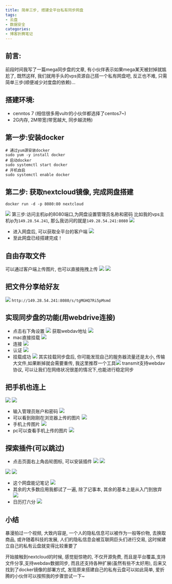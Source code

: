 ```yaml
---
title: 简单三步, 搭建全平台私有同步网盘
tags: 
- 云盘
- 数据安全
categories:
- 博客折腾笔记
---
```


## 前言: 

前段时间我写了一篇mega同步盘的文章, 有小伙伴表示如果mega某天被封掉就尴尬了,  既然这样, 我们就用手头的vps资源自己搭一个私有网盘吧, 反正也不难, 只需简单三步(顺便减少对度盘的依赖)...

## 搭建环境:
- cenntos 7 (相信很多用vultr的小伙伴都选择了centos7~)
- 2G内存, 2M带宽(带宽越大, 同步越流畅)

## 第一步:安装docker
```shell
# 通过yum源安装docker
sudo yum -y install docker
# 启动docker
sudo systemctl start docker
# 开机自启
sudo systemctl enable docker
```
## 第二步: 获取nextcloud镜像, 完成网盘搭建
```
docker run -d -p 8080:80 nextcloud
```
![](https://cdn.fangyuanxiaozhan.com/assets/1611569729347FJ0abN7e.png)
第三步:访问主机ip的8080端口,为网盘设置管理员名称和密码
比如我的vps主机ip为`149.28.54.241`, 那么我访问的就是`149.28.54.241:8080`
![](https://cdn.fangyuanxiaozhan.com/assets/1611569729461ZKdJzeCh.png)
- 进入网盘后, 可以获取全平台的客户端
![](https://cdn.fangyuanxiaozhan.com/assets/161156972943718HJ2nMR.png)
-  至此网盘已经搭建完成！

## 自由存取文件
可以通过客户端上传图片, 也可以直接拖拽上传
![](https://cdn.fangyuanxiaozhan.com/assets/1611569729399ztajWDTZ.png)
![](https://cdn.fangyuanxiaozhan.com/assets/1611569729925cMQXG6J4.png)
## 把文件分享给好友
![](https://cdn.fangyuanxiaozhan.com/assets/1611569729453PN4FamGM.png)
`http://149.28.54.241:8080/s/tgMGHQ7Ri5pMsmd`
## 实现同步盘的功能(用webdrive连接)
- 点击右下角设置
![](https://cdn.fangyuanxiaozhan.com/assets/1611569729998TsP7rYMf.png)
获取webdav地址
![](https://cdn.fangyuanxiaozhan.com/assets/1611569730067MMWPeSQR.png)
- mac直接挂载
![](https://cdn.fangyuanxiaozhan.com/assets/1611569729988mb3FmApj.png)
- 连接
 ![](https://cdn.fangyuanxiaozhan.com/assets/1611569730177A5iW05Y4.png)
- 认证
![](https://cdn.fangyuanxiaozhan.com/assets/1611569729932SS64HZij.png)
- 挂载成功
![](https://cdn.fangyuanxiaozhan.com/assets/16115697299845xmb8Twa.png)
其实挂载同步盘后, 你可能发现自己的服务器流量还是太小, 传输大文件,如果断掉就会需要重传, 我这里推荐一个工具![](https://cdn.fangyuanxiaozhan.com/assets/16115697299931GAC4haA.png)
transmit支持webdav协议, 可以让我们在网络状况很差的情况下,也能进行稳定同步


## 把手机也连上
![](https://cdn.fangyuanxiaozhan.com/assets/1611569730117QGQrzhSX.png)
![](https://cdn.fangyuanxiaozhan.com/assets/1611569731937DH6F10B2.png)
- 输入管理员账户和密码
![](https://cdn.fangyuanxiaozhan.com/assets/161156973021707X0rxRj.png)
- 可以看到刚刚在浏览器上传的图片
![](https://cdn.fangyuanxiaozhan.com/assets/1611569730225cREXtMs8.png)
- 手机上传图片
![](https://cdn.fangyuanxiaozhan.com/assets/1611569730395pbRTEPFH.png)
- pc可以查看手机上传的图片
![](https://cdn.fangyuanxiaozhan.com/assets/1611569730368tF3mYs7Q.png)






## 探索插件(可以跳过)
- 点击页面右上角齿轮图标, 可以安装插件
![](https://cdn.fangyuanxiaozhan.com/assets/1611569730350wCRiYzfM.png)
![](https://cdn.fangyuanxiaozhan.com/assets/1611569730889E6HYKrzj.png)

![](https://cdn.fangyuanxiaozhan.com/assets/1611569730504j5HyeHaj.png)
![](https://cdn.fangyuanxiaozhan.com/assets/1611569730586M8KXjckG.png)
- 这个网盘能记笔记
![](https://cdn.fangyuanxiaozhan.com/assets/1611569730591bQn7YF24.png)
- 其余的大多数应用我都试了一遍, 除了记事本, 其余的基本上是从入门到放弃
![](https://cdn.fangyuanxiaozhan.com/assets/1611569730590HabsTNm8.png)
- 日历打六分
![](https://cdn.fangyuanxiaozhan.com/assets/1611569730637cmye8n32.png)

## 小结
暴漫拍过一个视频, 大致内容是, 一个人的隐私信息可以被作为一般等价物, 去换取商品, 或许随着科技的发展, 人们的隐私信息会被互联网巨头们进行交易, 这时候建立自己的私有云盘就变得比较重要了

开始接触到nextcloud的时候, 感觉挺惊艳的, 不仅开源免费, 而且是平台覆盖,支持文件分享,支持webdav数据同步, 而且还支持各种扩展(虽然有些不太好用), 后来又找到了docker镜像的部署方式, 发现原来搭建自己的私有云盘可以如此简单, 爱折腾的小伙伴可以按照我的步骤尝试一下~